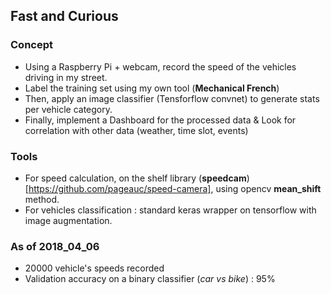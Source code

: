 ## Fast and Curious


### Concept
- Using a Raspberry Pi + webcam, record the speed of the vehicles driving in my street.
- Label the training set using my own tool (**Mechanical French**)
- Then, apply an image classifier (Tensforflow convnet) to generate stats per vehicle category.
- Finally, implement a Dashboard for the processed data & Look for correlation with other data (weather, time slot, events)


### Tools
- For speed calculation, on the shelf library (**speedcam**)[https://github.com/pageauc/speed-camera], using opencv **mean_shift** method.
- For vehicles classification : standard keras wrapper on tensorflow with image augmentation.


### As of 2018_04_06

- 20000 vehicle's speeds recorded
- Validation accuracy on a binary classifier (_car vs bike_) : 95%
